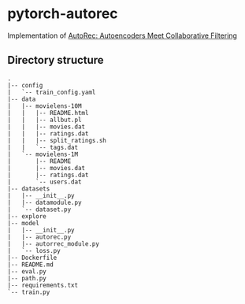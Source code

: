 # pytorch-autorec
Implementation of [AutoRec: Autoencoders Meet Collaborative Filtering](https://users.cecs.anu.edu.au/~akmenon/papers/autorec/autorec-paper.pdf)


## Directory structure
```
.
|-- config
|   `-- train_config.yaml
|-- data
|   |-- movielens-10M
|   |   |-- README.html
|   |   |-- allbut.pl
|   |   |-- movies.dat
|   |   |-- ratings.dat
|   |   |-- split_ratings.sh
|   |   `-- tags.dat
|   `-- movielens-1M
|       |-- README
|       |-- movies.dat
|       |-- ratings.dat
|       `-- users.dat
|-- datasets
|   |-- __init__.py
|   |-- datamodule.py
|   `-- dataset.py
|-- explore
|-- model
|   |-- __init__.py
|   |-- autorec.py
|   |-- autorrec_module.py
|   `-- loss.py
|-- Dockerfile
|-- README.md
|-- eval.py
|-- path.py
|-- requirements.txt
`-- train.py
```